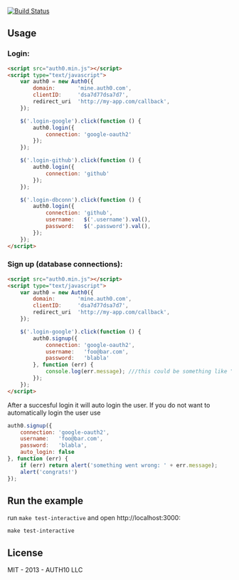 [![Build Status](https://travis-ci.org/auth0/auth0.js.png)](https://travis-ci.org/auth0/auth0.js)

## Usage

### Login:

~~~html
<script src="auth0.min.js"></script>
<script type="text/javascript">
	var auth0 = new Auth0({
		domain:       'mine.auth0.com',
		clientID:     'dsa7d77dsa7d7',
		redirect_uri  'http://my-app.com/callback',
	});

	$('.login-google').click(function () {
		auth0.login({
			connection: 'google-oauth2'
		});
	});	

	$('.login-github').click(function () {
		auth0.login({
			connection: 'github'
		});
	});

	$('.login-dbconn').click(function () {
		auth0.login({
			connection: 'github',
			username:   $('.username').val(),
			password:   $('.password').val(),
		});
	});
</script>
~~~

### Sign up (database connections):

~~~html
<script src="auth0.min.js"></script>
<script type="text/javascript">
	var auth0 = new Auth0({
		domain:       'mine.auth0.com',
		clientID:     'dsa7d77dsa7d7',
		redirect_uri  'http://my-app.com/callback',
	});

	$('.login-google').click(function () {
		auth0.signup({
			connection: 'google-oauth2',
			username:   'foo@bar.com',
			password:   'blabla'
		}, function (err) {
			console.log(err.message); ///this could be something like "email is required"
		});
	});
</script>
~~~

After a succesful login it will auto login the user. If you do not want to automatically login the user use

~~~js
auth0.signup({
	connection: 'google-oauth2',
	username:   'foo@bar.com',
	password:   'blabla',
	auto_login: false
}, function (err) {
	if (err) return alert('something went wrong: ' + err.message);
	alert('congrats!')
});
~~~

## Run the example

run `make test-interactive` and open http://localhost:3000:

~~~
make test-interactive
~~~

## License 

MIT - 2013 - AUTH10 LLC